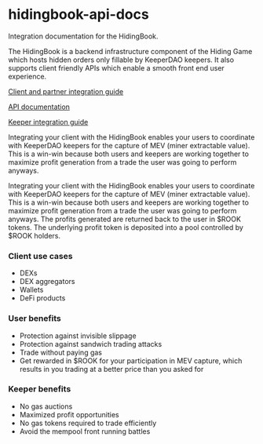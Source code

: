 # hidingbook-api-docs
Integration documentation for the HidingBook. 

The HidingBook is a backend infrastructure component of the Hiding Game which hosts hidden orders only fillable by KeeperDAO keepers. It also supports client friendly APIs which enable a smooth front end user experience.

[Client and partner integration guide](docs/client.md)

[API documentation](docs/api.md)

[Keeper integration guide](docs/keeper.md)

Integrating your client with the HidingBook enables your users to coordinate with KeeperDAO keepers for the capture of MEV (miner extractable value). This is a win-win because both users and keepers are working together to maximize profit generation from a trade the user was going to perform anyways. 

Integrating your client with the HidingBook enables your users to coordinate with KeeperDAO keepers for the capture of MEV (miner extractable value). This is a win-win because both users and keepers are working together to maximize profit generation from a trade the user was going to perform anyways. The profits generated are returned back to the user in $ROOK tokens. The underlying profit token is deposited into a pool controlled by $ROOK holders.

### Client use cases
* DEXs
* DEX aggregators
* Wallets
* DeFi products

### User benefits
* Protection against invisible slippage
* Protection against sandwich trading attacks 
* Trade without paying gas
* Get rewarded in $ROOK for your participation in MEV capture, which results in you trading at a better price than you asked for

### Keeper benefits
* No gas auctions
* Maximized profit opportunities
* No gas tokens required to trade efficiently
* Avoid the mempool front running battles

